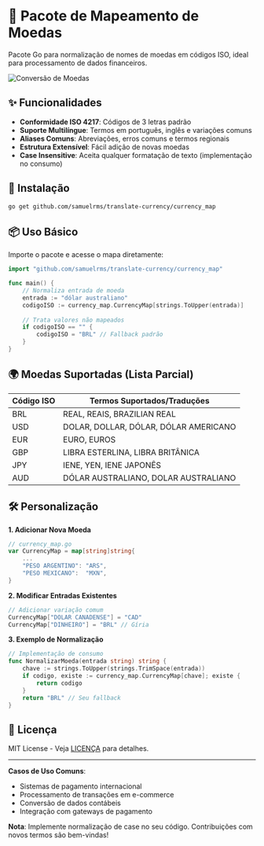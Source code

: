 # 💱 Pacote de Mapeamento de Moedas

Pacote Go para normalização de nomes de moedas em códigos ISO, ideal para processamento de dados financeiros.

![Conversão de Moedas](https://via.placeholder.com/800x200.png?text=Suporte+Multilíngue→Padronização+ISO→Consistência+em+Dados+Financeiros)

## ✨ Funcionalidades

- **Conformidade ISO 4217**: Códigos de 3 letras padrão
- **Suporte Multilíngue**: Termos em português, inglês e variações comuns
- **Aliases Comuns**: Abreviações, erros comuns e termos regionais
- **Estrutura Extensível**: Fácil adição de novas moedas
- **Case Insensitive**: Aceita qualquer formatação de texto (implementação no consumo)

## 🚀 Instalação

```bash
go get github.com/samuelrms/translate-currency/currency_map
```

## 📦 Uso Básico

Importe o pacote e acesse o mapa diretamente:

```go
import "github.com/samuelrms/translate-currency/currency_map"

func main() {
    // Normaliza entrada de moeda
    entrada := "dólar australiano"
    codigoISO := currency_map.CurrencyMap[strings.ToUpper(entrada)]
    
    // Trata valores não mapeados
    if codigoISO == "" {
        codigoISO = "BRL" // Fallback padrão
    }
}
```

## 🌍 Moedas Suportadas (Lista Parcial)

| Código ISO | Termos Suportados/Traduções               |
|------------|--------------------------------------------|
| BRL        | REAL, REAIS, BRAZILIAN REAL                |
| USD        | DOLAR, DOLLAR, DÓLAR, DÓLAR AMERICANO      |
| EUR        | EURO, EUROS                                |
| GBP        | LIBRA ESTERLINA, LIBRA BRITÂNICA           |
| JPY        | IENE, YEN, IENE JAPONÊS                   |
| AUD        | DÓLAR AUSTRALIANO, DOLAR AUSTRALIANO      |

## 🛠 Personalização

**1. Adicionar Nova Moeda**  
```go
// currency_map.go
var CurrencyMap = map[string]string{
    ...
    "PESO ARGENTINO": "ARS",
    "PESO MEXICANO":  "MXN",
}
```

**2. Modificar Entradas Existentes**  
```go
// Adicionar variação comum
CurrencyMap["DOLAR CANADENSE"] = "CAD" 
CurrencyMap["DINHEIRO"] = "BRL" // Gíria
```

**3. Exemplo de Normalização**  
```go
// Implementação de consumo
func NormalizarMoeda(entrada string) string {
    chave := strings.ToUpper(strings.TrimSpace(entrada))
    if codigo, existe := currency_map.CurrencyMap[chave]; existe {
        return codigo
    }
    return "BRL" // Seu fallback
}
```

## 🪪 Licença
MIT License - Veja [LICENÇA](LICENSE) para detalhes.

---

**Casos de Uso Comuns**:
- Sistemas de pagamento internacional
- Processamento de transações em e-commerce
- Conversão de dados contábeis
- Integração com gateways de pagamento

**Nota**: Implemente normalização de case no seu código. Contribuições com novos termos são bem-vindas!
